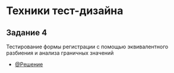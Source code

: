 # Техники тест-дизайна
## Задание 4
Тестирование формы регистрации с помощью эквивалентного разбиения и анализа граничных значений
- [@Решение](https://docs.google.com/spreadsheets/d/1fDm_7FstWb-mTKTqlzKdCCSWITGgTXKtZp6HsD1-9GE/edit?usp=sharing)
